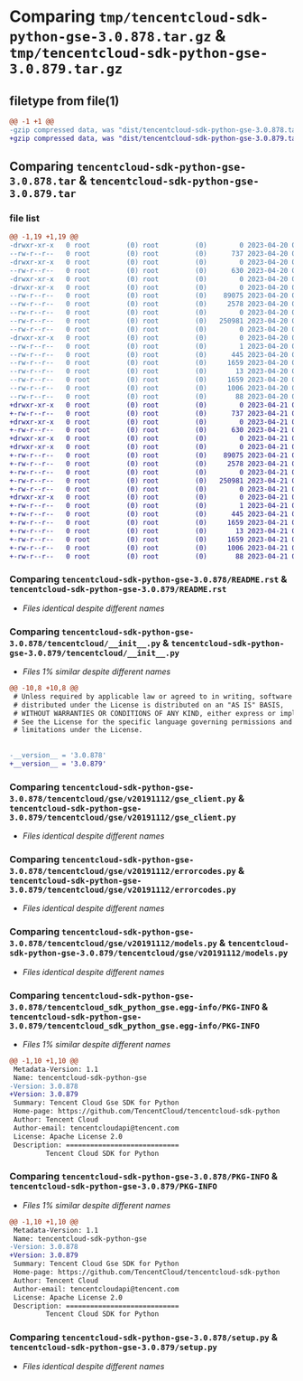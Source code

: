 # Comparing `tmp/tencentcloud-sdk-python-gse-3.0.878.tar.gz` & `tmp/tencentcloud-sdk-python-gse-3.0.879.tar.gz`

## filetype from file(1)

```diff
@@ -1 +1 @@
-gzip compressed data, was "dist/tencentcloud-sdk-python-gse-3.0.878.tar", last modified: Thu Apr 20 00:33:28 2023, max compression
+gzip compressed data, was "dist/tencentcloud-sdk-python-gse-3.0.879.tar", last modified: Fri Apr 21 00:46:03 2023, max compression
```

## Comparing `tencentcloud-sdk-python-gse-3.0.878.tar` & `tencentcloud-sdk-python-gse-3.0.879.tar`

### file list

```diff
@@ -1,19 +1,19 @@
-drwxr-xr-x   0 root         (0) root         (0)        0 2023-04-20 00:33:28.000000 tencentcloud-sdk-python-gse-3.0.878/
--rw-r--r--   0 root         (0) root         (0)      737 2023-04-20 00:33:28.000000 tencentcloud-sdk-python-gse-3.0.878/README.rst
-drwxr-xr-x   0 root         (0) root         (0)        0 2023-04-20 00:33:28.000000 tencentcloud-sdk-python-gse-3.0.878/tencentcloud/
--rw-r--r--   0 root         (0) root         (0)      630 2023-04-20 00:33:28.000000 tencentcloud-sdk-python-gse-3.0.878/tencentcloud/__init__.py
-drwxr-xr-x   0 root         (0) root         (0)        0 2023-04-20 00:33:28.000000 tencentcloud-sdk-python-gse-3.0.878/tencentcloud/gse/
-drwxr-xr-x   0 root         (0) root         (0)        0 2023-04-20 00:33:28.000000 tencentcloud-sdk-python-gse-3.0.878/tencentcloud/gse/v20191112/
--rw-r--r--   0 root         (0) root         (0)    89075 2023-04-20 00:33:28.000000 tencentcloud-sdk-python-gse-3.0.878/tencentcloud/gse/v20191112/gse_client.py
--rw-r--r--   0 root         (0) root         (0)     2578 2023-04-20 00:33:28.000000 tencentcloud-sdk-python-gse-3.0.878/tencentcloud/gse/v20191112/errorcodes.py
--rw-r--r--   0 root         (0) root         (0)        0 2023-04-20 00:33:28.000000 tencentcloud-sdk-python-gse-3.0.878/tencentcloud/gse/v20191112/__init__.py
--rw-r--r--   0 root         (0) root         (0)   250981 2023-04-20 00:33:28.000000 tencentcloud-sdk-python-gse-3.0.878/tencentcloud/gse/v20191112/models.py
--rw-r--r--   0 root         (0) root         (0)        0 2023-04-20 00:33:28.000000 tencentcloud-sdk-python-gse-3.0.878/tencentcloud/gse/__init__.py
-drwxr-xr-x   0 root         (0) root         (0)        0 2023-04-20 00:33:28.000000 tencentcloud-sdk-python-gse-3.0.878/tencentcloud_sdk_python_gse.egg-info/
--rw-r--r--   0 root         (0) root         (0)        1 2023-04-20 00:33:28.000000 tencentcloud-sdk-python-gse-3.0.878/tencentcloud_sdk_python_gse.egg-info/dependency_links.txt
--rw-r--r--   0 root         (0) root         (0)      445 2023-04-20 00:33:28.000000 tencentcloud-sdk-python-gse-3.0.878/tencentcloud_sdk_python_gse.egg-info/SOURCES.txt
--rw-r--r--   0 root         (0) root         (0)     1659 2023-04-20 00:33:28.000000 tencentcloud-sdk-python-gse-3.0.878/tencentcloud_sdk_python_gse.egg-info/PKG-INFO
--rw-r--r--   0 root         (0) root         (0)       13 2023-04-20 00:33:28.000000 tencentcloud-sdk-python-gse-3.0.878/tencentcloud_sdk_python_gse.egg-info/top_level.txt
--rw-r--r--   0 root         (0) root         (0)     1659 2023-04-20 00:33:28.000000 tencentcloud-sdk-python-gse-3.0.878/PKG-INFO
--rw-r--r--   0 root         (0) root         (0)     1006 2023-04-20 00:33:28.000000 tencentcloud-sdk-python-gse-3.0.878/setup.py
--rw-r--r--   0 root         (0) root         (0)       88 2023-04-20 00:33:28.000000 tencentcloud-sdk-python-gse-3.0.878/setup.cfg
+drwxr-xr-x   0 root         (0) root         (0)        0 2023-04-21 00:46:03.000000 tencentcloud-sdk-python-gse-3.0.879/
+-rw-r--r--   0 root         (0) root         (0)      737 2023-04-21 00:46:03.000000 tencentcloud-sdk-python-gse-3.0.879/README.rst
+drwxr-xr-x   0 root         (0) root         (0)        0 2023-04-21 00:46:03.000000 tencentcloud-sdk-python-gse-3.0.879/tencentcloud/
+-rw-r--r--   0 root         (0) root         (0)      630 2023-04-21 00:46:03.000000 tencentcloud-sdk-python-gse-3.0.879/tencentcloud/__init__.py
+drwxr-xr-x   0 root         (0) root         (0)        0 2023-04-21 00:46:03.000000 tencentcloud-sdk-python-gse-3.0.879/tencentcloud/gse/
+drwxr-xr-x   0 root         (0) root         (0)        0 2023-04-21 00:46:03.000000 tencentcloud-sdk-python-gse-3.0.879/tencentcloud/gse/v20191112/
+-rw-r--r--   0 root         (0) root         (0)    89075 2023-04-21 00:46:03.000000 tencentcloud-sdk-python-gse-3.0.879/tencentcloud/gse/v20191112/gse_client.py
+-rw-r--r--   0 root         (0) root         (0)     2578 2023-04-21 00:46:03.000000 tencentcloud-sdk-python-gse-3.0.879/tencentcloud/gse/v20191112/errorcodes.py
+-rw-r--r--   0 root         (0) root         (0)        0 2023-04-21 00:46:03.000000 tencentcloud-sdk-python-gse-3.0.879/tencentcloud/gse/v20191112/__init__.py
+-rw-r--r--   0 root         (0) root         (0)   250981 2023-04-21 00:46:03.000000 tencentcloud-sdk-python-gse-3.0.879/tencentcloud/gse/v20191112/models.py
+-rw-r--r--   0 root         (0) root         (0)        0 2023-04-21 00:46:03.000000 tencentcloud-sdk-python-gse-3.0.879/tencentcloud/gse/__init__.py
+drwxr-xr-x   0 root         (0) root         (0)        0 2023-04-21 00:46:03.000000 tencentcloud-sdk-python-gse-3.0.879/tencentcloud_sdk_python_gse.egg-info/
+-rw-r--r--   0 root         (0) root         (0)        1 2023-04-21 00:46:03.000000 tencentcloud-sdk-python-gse-3.0.879/tencentcloud_sdk_python_gse.egg-info/dependency_links.txt
+-rw-r--r--   0 root         (0) root         (0)      445 2023-04-21 00:46:03.000000 tencentcloud-sdk-python-gse-3.0.879/tencentcloud_sdk_python_gse.egg-info/SOURCES.txt
+-rw-r--r--   0 root         (0) root         (0)     1659 2023-04-21 00:46:03.000000 tencentcloud-sdk-python-gse-3.0.879/tencentcloud_sdk_python_gse.egg-info/PKG-INFO
+-rw-r--r--   0 root         (0) root         (0)       13 2023-04-21 00:46:03.000000 tencentcloud-sdk-python-gse-3.0.879/tencentcloud_sdk_python_gse.egg-info/top_level.txt
+-rw-r--r--   0 root         (0) root         (0)     1659 2023-04-21 00:46:03.000000 tencentcloud-sdk-python-gse-3.0.879/PKG-INFO
+-rw-r--r--   0 root         (0) root         (0)     1006 2023-04-21 00:46:03.000000 tencentcloud-sdk-python-gse-3.0.879/setup.py
+-rw-r--r--   0 root         (0) root         (0)       88 2023-04-21 00:46:03.000000 tencentcloud-sdk-python-gse-3.0.879/setup.cfg
```

### Comparing `tencentcloud-sdk-python-gse-3.0.878/README.rst` & `tencentcloud-sdk-python-gse-3.0.879/README.rst`

 * *Files identical despite different names*

### Comparing `tencentcloud-sdk-python-gse-3.0.878/tencentcloud/__init__.py` & `tencentcloud-sdk-python-gse-3.0.879/tencentcloud/__init__.py`

 * *Files 1% similar despite different names*

```diff
@@ -10,8 +10,8 @@
 # Unless required by applicable law or agreed to in writing, software
 # distributed under the License is distributed on an "AS IS" BASIS,
 # WITHOUT WARRANTIES OR CONDITIONS OF ANY KIND, either express or implied.
 # See the License for the specific language governing permissions and
 # limitations under the License.
 
 
-__version__ = '3.0.878'
+__version__ = '3.0.879'
```

### Comparing `tencentcloud-sdk-python-gse-3.0.878/tencentcloud/gse/v20191112/gse_client.py` & `tencentcloud-sdk-python-gse-3.0.879/tencentcloud/gse/v20191112/gse_client.py`

 * *Files identical despite different names*

### Comparing `tencentcloud-sdk-python-gse-3.0.878/tencentcloud/gse/v20191112/errorcodes.py` & `tencentcloud-sdk-python-gse-3.0.879/tencentcloud/gse/v20191112/errorcodes.py`

 * *Files identical despite different names*

### Comparing `tencentcloud-sdk-python-gse-3.0.878/tencentcloud/gse/v20191112/models.py` & `tencentcloud-sdk-python-gse-3.0.879/tencentcloud/gse/v20191112/models.py`

 * *Files identical despite different names*

### Comparing `tencentcloud-sdk-python-gse-3.0.878/tencentcloud_sdk_python_gse.egg-info/PKG-INFO` & `tencentcloud-sdk-python-gse-3.0.879/tencentcloud_sdk_python_gse.egg-info/PKG-INFO`

 * *Files 1% similar despite different names*

```diff
@@ -1,10 +1,10 @@
 Metadata-Version: 1.1
 Name: tencentcloud-sdk-python-gse
-Version: 3.0.878
+Version: 3.0.879
 Summary: Tencent Cloud Gse SDK for Python
 Home-page: https://github.com/TencentCloud/tencentcloud-sdk-python
 Author: Tencent Cloud
 Author-email: tencentcloudapi@tencent.com
 License: Apache License 2.0
 Description: ============================
         Tencent Cloud SDK for Python
```

### Comparing `tencentcloud-sdk-python-gse-3.0.878/PKG-INFO` & `tencentcloud-sdk-python-gse-3.0.879/PKG-INFO`

 * *Files 1% similar despite different names*

```diff
@@ -1,10 +1,10 @@
 Metadata-Version: 1.1
 Name: tencentcloud-sdk-python-gse
-Version: 3.0.878
+Version: 3.0.879
 Summary: Tencent Cloud Gse SDK for Python
 Home-page: https://github.com/TencentCloud/tencentcloud-sdk-python
 Author: Tencent Cloud
 Author-email: tencentcloudapi@tencent.com
 License: Apache License 2.0
 Description: ============================
         Tencent Cloud SDK for Python
```

### Comparing `tencentcloud-sdk-python-gse-3.0.878/setup.py` & `tencentcloud-sdk-python-gse-3.0.879/setup.py`

 * *Files identical despite different names*

